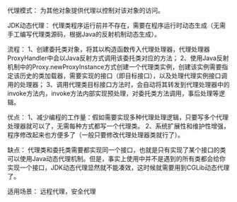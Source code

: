 代理模式：
    为其他对象提供代理以控制对该对象的访问。

JDK动态代理：
    代理类程序运行前并不存在，需要在程序运行时动态生成（无需手工编写代理类源码，根据Java的反射机制动态生成）。

流程：
    1、创建委托类对象，将其以构造函数传入代理处理器，代理处理器ProxyHandler中会以Java反射方式调用该委托类对应的方法；
    2、使用Java反射机制中的Proxy.newProxyInstance方式创建一个代理类实例，创建该实例需要指定该历史的类加载器，需要实现的接口（即目标接口），以及处理代理实例接口调用的处理器；
    3、调用代理类目标接口方法时，会自动将其转发到代理处理器中的invoke方法内，invoke方法内部实现预处理，对委托类方法调用，事后处理等逻辑。

优点：
    1、减少编程的工作量：假如需要实现多种代理处理逻辑，只要写多个代理处理器就可以了，无需每种方式都写一个代理类。
    2、系统扩展性和维护性增强，程序修改起来也方便多了（一般只要修改代理处理器类就行了）。

缺点：
    代理类和委托类需要都实现同一个接口，也就是只有实现了某个接口的类可以使用Java动态代理机制。但是，事实上使用中并不是遇到的所有类都会给你实现一个接口，JDK动态代理显然就不能凑效，这时候就需要用到CGLib动态代理了。

适用场景：
    远程代理，安全代理